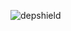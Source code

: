 ![depshield](https://14gxy2qgoj.execute-api.us-east-2.amazonaws.com/prod/badges/depshield-testing/test-project-2020041601/depshield.svg)
<!-- ![depshield](https://staging.depshield.sonatype.org/badges/depshield-testing/test-project-2020041601/depshield.svg) -->
